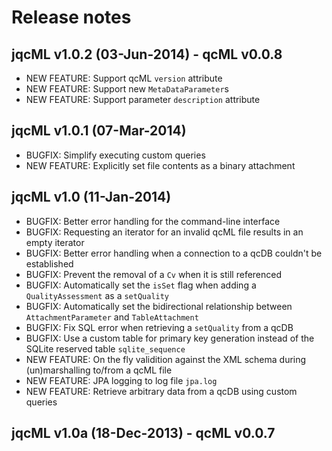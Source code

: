 # Release notes

## jqcML v1.0.2 (03-Jun-2014) - qcML v0.0.8
* NEW FEATURE: Support qcML `version` attribute
* NEW FEATURE: Support new `MetaDataParameter`s
* NEW FEATURE: Support parameter `description` attribute

## jqcML v1.0.1 (07-Mar-2014)
* BUGFIX: Simplify executing custom queries
* NEW FEATURE: Explicitly set file contents as a binary attachment

## jqcML v1.0 (11-Jan-2014)

* BUGFIX: Better error handling for the command-line interface
* BUGFIX: Requesting an iterator for an invalid qcML file results in an empty iterator
* BUGFIX: Better error handling when a connection to a qcDB couldn't be established
* BUGFIX: Prevent the removal of a `Cv` when it is still referenced
* BUGFIX: Automatically set the `isSet` flag when adding a `QualityAssessment` as a `setQuality`
* BUGFIX: Automatically set the bidirectional relationship between `AttachmentParameter` and `TableAttachment`
* BUGFIX: Fix SQL error when retrieving a `setQuality` from a qcDB
* BUGFIX: Use a custom table for primary key generation instead of the SQLite reserved table `sqlite_sequence`
* NEW FEATURE: On the fly validition against the XML schema during (un)marshalling to/from a qcML file
* NEW FEATURE: JPA logging to log file `jpa.log`
* NEW FEATURE: Retrieve arbitrary data from a qcDB using custom queries


## jqcML v1.0a (18-Dec-2013) - qcML v0.0.7
